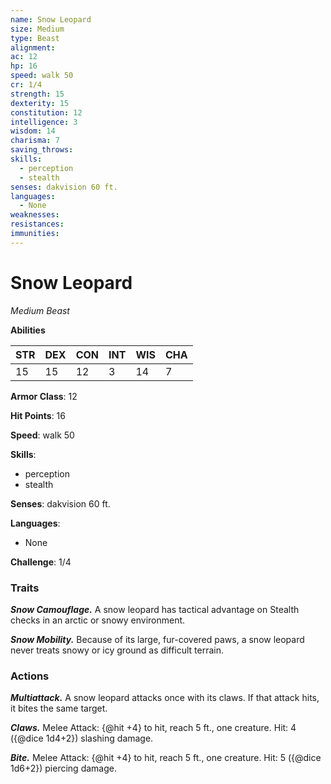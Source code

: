 ```yaml
---
name: Snow Leopard
size: Medium
type: Beast
alignment: 
ac: 12
hp: 16
speed: walk 50
cr: 1/4
strength: 15
dexterity: 15
constitution: 12
intelligence: 3
wisdom: 14
charisma: 7
saving_throws:
skills:
  - perception
  - stealth
senses: dakvision 60 ft.
languages:
  - None
weaknesses:
resistances:
immunities:
---
```


# Snow Leopard

*Medium Beast*

**Abilities**

| STR | DEX | CON | INT | WIS | CHA |
| --- | --- | --- | --- | --- | --- |
| 15 | 15 | 12 | 3 | 14 | 7 |

**Armor Class**: 12

**Hit Points**: 16

**Speed**: walk 50

**Skills**:
  - perception
  - stealth

**Senses**: dakvision 60 ft.

**Languages**:
  - None

**Challenge**: 1/4

### Traits
***Snow Camouflage.*** A snow leopard has tactical advantage on Stealth checks in an arctic or snowy environment.

***Snow Mobility.*** Because of its large, fur-covered paws, a snow leopard never treats snowy or icy ground as difficult terrain.

### Actions
***Multiattack.*** A snow leopard attacks once with its claws. If that attack hits, it bites the same target.

***Claws.*** Melee Attack: {@hit +4} to hit, reach 5 ft., one creature. Hit: 4 ({@dice 1d4+2}) slashing damage.

***Bite.*** Melee Attack: {@hit +4} to hit, reach 5 ft., one creature. Hit: 5 ({@dice 1d6+2}) piercing damage.

